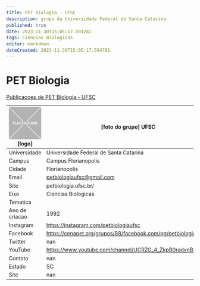 ```yaml
---
title: PET Biologia - UFSC
description: grupo da Universidade Federal de Santa Catarina
published: true
date: 2023-11-30T15:05:17.594781
tags: Ciencias Biologicas
editor: markdown
dateCreated: 2023-11-30T15:05:17.594781
---
```


# PET Biologia

[Publicacoes de PET Biologia - UFSC](/atividade/84PETBiologiaUFSC/feed)

| ![placeholder.png](/placeholder.png) [logo] | [foto do grupo] UFSC         |
| ------------------------------------------- | ------------------------------------------------- |
| Universidade                                | Universidade Federal de Santa Catarina      |
| Campus                                      | Campus Florianopolis            |
| Cidade                                      | Florianopolis             |
| Email                                       | petbiologiaufsc@gmail.com             |
| Site                                        | petbiologia.ufsc.br/              |
| Eixo                                        | Ciencias Biologicas              |
| Tematica                                    |           |
| Ano de criacao                              | 1992        |
| Instagram                                   | https://instagram.com/petbiologiaufsc         |
| Facebook                                    | https://cenapet.org/grupos/88/facebook.com/pg/petbiologiaufsc          |
| Twitter                                     | nan           |
| YouTube                                     | https://www.youtube.com/channel/UCRZG_4_ZkpB0radxnB9pSaQ           |
| Contato                                     | nan         |
| Estado                                      |  SC            |
| Site                                        | nan |
